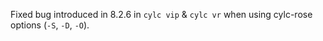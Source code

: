Fixed bug introduced in 8.2.6 in `cylc vip` & `cylc vr` when using cylc-rose options (`-S`, `-D`, `-O`).
